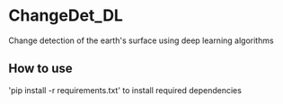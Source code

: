 # ChangeDet_DL
Change detection of the earth's surface using deep learning algorithms


## How to use
'pip install -r requirements.txt' to install required dependencies